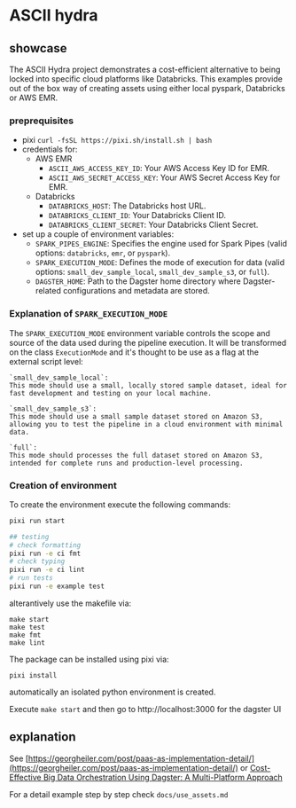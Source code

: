 # ASCII hydra

## showcase

The ASCII Hydra project demonstrates a cost-efficient alternative to being locked into specific cloud platforms like Databricks. This examples provide out of the box way of creating assets using either local pyspark, Databricks or AWS EMR.

### preprequisites

- pixi `curl -fsSL https://pixi.sh/install.sh | bash`
- credentials for:
    - AWS EMR
        - `ASCII_AWS_ACCESS_KEY_ID`: Your AWS Access Key ID for EMR.
        - `ASCII_AWS_SECRET_ACCESS_KEY`: Your AWS Secret Access Key for EMR.  
    - Databricks
        - `DATABRICKS_HOST`: The Databricks host URL.
        - `DATABRICKS_CLIENT_ID`: Your Databricks Client ID.
        - `DATABRICKS_CLIENT_SECRET`: Your Databricks Client Secret.
- set up a couple of environment variables:
    - `SPARK_PIPES_ENGINE`: Specifies the engine used for Spark Pipes (valid options: `databricks`, `emr`, or `pyspark`).
    - `SPARK_EXECUTION_MODE`: Defines the mode of execution for data (valid options: `small_dev_sample_local`, `small_dev_sample_s3`, or `full`).
    - `DAGSTER_HOME`: Path to the Dagster home directory where Dagster-related configurations and metadata are stored.

### Explanation of `SPARK_EXECUTION_MODE`

The `SPARK_EXECUTION_MODE` environment variable controls the scope and source of the data used during the pipeline execution. It will be transformed on the class `ExecutionMode` and it's thought to be use as a flag at the external script level:

    `small_dev_sample_local`:
    This mode should use a small, locally stored sample dataset, ideal for fast development and testing on your local machine.

    `small_dev_sample_s3`:
    This mode should use a small sample dataset stored on Amazon S3, allowing you to test the pipeline in a cloud environment with minimal data.

    `full`:
    This mode should processes the full dataset stored on Amazon S3, intended for complete runs and production-level processing.

### Creation of environment

To create the environment execute the following commands:

```bash
pixi run start

## testing
# check formatting
pixi run -e ci fmt
# check typing
pixi run -e ci lint
# run tests
pixi run -e example test
```

alterantively use the makefile via:

```
make start
make test
make fmt
make lint
```

The package can be installed using pixi via:

```
pixi install
```
automatically an isolated python environment is created.

Execute `make start` and then go to http://localhost:3000 for the dagster UI

## explanation

See [https://georgheiler.com/post/paas-as-implementation-detail/](https://georgheiler.com/post/paas-as-implementation-detail/) or [Cost-Effective Big Data Orchestration Using Dagster: A Multi-Platform Approach](https://arxiv.org/abs/2408.11635)

For a detail example step by step check `docs/use_assets.md` 